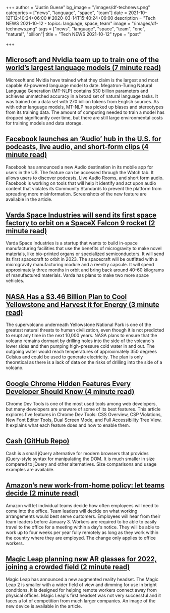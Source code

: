 +++
author = "Justin Guese"
bg_image = "/images/df-technews.png"
categories = ["news", "language", "space", "team"]
date = 2021-10-12T12:40:24+06:00 # 2020-03-14T15:40:24+06:00
description = "Tech NEWS 2021-10-12 - topics: language, space, team"
image = "/images/df-technews.png"
tags = ["news", "language", "space", "team", "one", "natural", "billion"]
title = "Tech NEWS 2021-10-12"
type = "post"

+++

## [Microsoft and Nvidia team up to train one of the world’s largest language models (7 minute read)](https://venturebeat.com/2021/10/11/microsoft-and-nvidia-team-up-to-train-one-of-the-worlds-largest-language-models/)

Microsoft and Nvidia have trained what they claim is the largest and most capable AI-powered language model to date. Megatron-Turing Natural Language Generation (MT-NLP) contains 530 billion parameters and achieves unmatched accuracy in a broad set of natural language tasks. It was trained on a data set with 270 billion tokens from English sources. As with other language models, MT-NLP has picked up biases and stereotypes from its training data. The amount of computing needed to train a model has dropped significantly over time, but there are still large environmental costs for training models and data storage.

## [Facebook launches an ‘Audio’ hub in the U.S. for podcasts, live audio, and short-form clips (4 minute read)](https://techcrunch.com/2021/10/11/facebook-launches-a-audio-hub-in-the-u-s-for-podcasts-live-audio-and-short-form-clips/)

Facebook has announced a new Audio destination in its mobile app for users in the US. The feature can be accessed through the Watch tab. It allows users to discover podcasts, Live Audio Rooms, and short form audio. Facebook is working on tools that will help it identify and act upon audio content that violates its Community Standards to prevent the platform from spreading more misinformation. Screenshots of the new feature are available in the article.

## [Varda Space Industries will send its first space factory to orbit on a SpaceX Falcon 9 rocket (2 minute read)](https://techcrunch.com/2021/10/11/varda-space-industries-will-send-its-first-space-factory-to-orbit-on-a-spacex-falcon-9-rocket/)

Varda Space Industries is a startup that wants to build in-space manufacturing facilities that use the benefits of microgravity to make novel materials, like bio-printed organs or specialized semiconductors. It will send its first spacecraft to orbit in 2023. The spacecraft will be outfitted with a microgravity manufacturing module and a reentry capsule. It will spend approximately three months in orbit and bring back around 40-60 kilograms of manufactured materials. Varda has plans to make two more space vehicles.

## [NASA Has a $3.46 Billion Plan to Cool Yellowstone and Harvest it for Energy (3 minute read)](https://interestingengineering.com/nasa-has-a-346-billion-plan-to-cool-yellowstone-and-harvest-it-for-energy)

The supervolcano underneath Yellowstone National Park is one of the greatest natural threats to human civilization, even though it is not predicted to erupt any time in the next 10,000 years. NASA plans to ensure that the volcano remains dormant by drilling holes into the side of the volcano's lower sides and then pumping high-pressure cold water in and out. The outgoing water would reach temperatures of approximately 350 degrees Celsius and could be used to generate electricity. The plan is only theoretical as there is a lack of data on the risks of drilling into the side of a volcano.

## [Google Chrome Hidden Features Every Developer Should Know (4 minute read)](https://blog.bitsrc.io/google-chrome-experimental-features-for-developers-a9a7cc9d1b30)

Chrome Dev Tools is one of the most used tools among web developers, but many developers are unaware of some of its best features. This article explores five features in Chrome Dev Tools: CSS Overview, CSP Violations, New Font Editor Tools, Dual Screen Mode, and Full Accessibility Tree View. It explains what each feature does and how to enable them.

## [Cash (GitHub Repo)](https://github.com/fabiospampinato/cash)

Cash is a small jQuery alternative for modern browsers that provides jQuery-style syntax for manipulating the DOM. It is much smaller in size compared to jQuery and other alternatives. Size comparisons and usage examples are available.

## [Amazon’s new work-from-home policy: let teams decide (2 minute read)](https://www.theverge.com/2021/10/11/22721096/amazon-work-from-home-policy-teams-decide-covid-19-pandemic?scrolla=5eb6d68b7fedc32c19ef33b4)

Amazon will let individual teams decide how often employees will need to come into the office. Team leaders will decide on what working arrangements would best serve customers. Employees will hear from their team leaders before January 3. Workers are required to be able to easily travel to the office for a meeting within a day's notice. They will be able to work up to four weeks per year fully remotely as long as they work within the country where they are employed. The change only applies to office workers.

## [Magic Leap planning new AR glasses for 2022, joining a crowded field (2 minute read)](https://www.cnet.com/tech/computing/magic-leap-planning-new-ar-glasses-for-2022-joining-a-crowded-field/)

Magic Leap has announced a new augmented reality headset. The Magic Leap 2 is smaller with a wider field of view and dimming for use in bright conditions. It is designed for helping remote workers connect away from physical offices. Magic Leap's first headset was not very successful and it faces a lot of competition from much larger companies. An image of the new device is available in the article.

